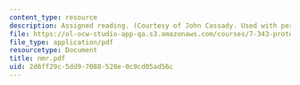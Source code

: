 ```yaml
---
content_type: resource
description: Assigned reading. (Courtesy of John Cassady. Used with permission.)
file: https://ol-ocw-studio-app-qa.s3.amazonaws.com/courses/7-343-protein-folding-misfolding-and-human-disease-fall-2004/2d6ff29c5dd97088528e0c9cd05ad56c_nmr.pdf
file_type: application/pdf
resourcetype: Document
title: nmr.pdf
uid: 2d6ff29c-5dd9-7088-528e-0c9cd05ad56c
---
```

